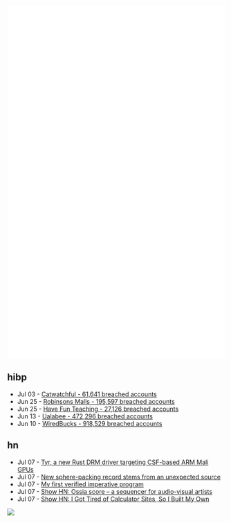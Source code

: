 ![Metrics](https://raw.githubusercontent.com/phixion/phixion/master/metrics.svg)

## hibp

<!--
for https://github.com/phixion/phixion/blob/main/.github/workflows/feeds.yml
-->
<!--START_SECTION:haveibeenpwnd-->
- Jul 03 - [Catwatchful - 61,641 breached accounts](https://haveibeenpwned.com/Breach/Catwatchful)
- Jun 25 - [Robinsons Malls - 195,597 breached accounts](https://haveibeenpwned.com/Breach/RobinsonsMalls)
- Jun 25 - [Have Fun Teaching - 27,126 breached accounts](https://haveibeenpwned.com/Breach/HaveFunTeaching)
- Jun 13 - [Ualabee - 472,296 breached accounts](https://haveibeenpwned.com/Breach/Ualabee)
- Jun 10 - [WiredBucks - 918,529 breached accounts](https://haveibeenpwned.com/Breach/WiredBucks)
<!--END_SECTION:haveibeenpwnd-->

## hn

<!--
for https://github.com/phixion/phixion/blob/main/.github/workflows/feeds.yml
-->
<!--START_SECTION:hn-->
- Jul 07 - [Tyr, a new Rust DRM driver targeting CSF-based ARM Mali GPUs](https://www.collabora.com/news-and-blog/news-and-events/introducing-tyr-a-new-rust-drm-driver.html)
- Jul 07 - [New sphere-packing record stems from an unexpected source](https://www.quantamagazine.org/new-sphere-packing-record-stems-from-an-unexpected-source-20250707/)
- Jul 07 - [My first verified imperative program](https://markushimmel.de/blog/my-first-verified-imperative-program/)
- Jul 07 - [Show HN: Ossia score – a sequencer for audio-visual artists](https://github.com/ossia/score)
- Jul 07 - [Show HN: I Got Tired of Calculator Sites, So I Built My Own](https://news.ycombinator.com/item?id=44491938)
<!--END_SECTION:hn-->

<!--
for https://yhype.me
-->
![](https://hit.yhype.me/github/profile?user_id=13013670)
